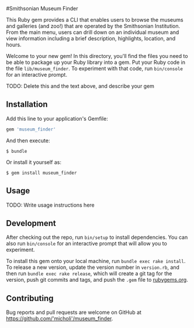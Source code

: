 #Smithsonian Museum Finder

This Ruby gem provides a CLI that enables users to browse the museums and galleries (and zoo!) that are operated by the Smithsonian Institution. From the main menu, users can drill down on an individual museum and view information including a brief description, highlights, location, and hours.

Welcome to your new gem! In this directory, you'll find the files you need to be able to package up your Ruby library into a gem. Put your Ruby code in the file `lib/museum_finder`. To experiment with that code, run `bin/console` for an interactive prompt.

TODO: Delete this and the text above, and describe your gem

## Installation

Add this line to your application's Gemfile:

```ruby
gem 'museum_finder'
```

And then execute:

    $ bundle

Or install it yourself as:

    $ gem install museum_finder

## Usage

TODO: Write usage instructions here

## Development

After checking out the repo, run `bin/setup` to install dependencies. You can also run `bin/console` for an interactive prompt that will allow you to experiment.

To install this gem onto your local machine, run `bundle exec rake install`. To release a new version, update the version number in `version.rb`, and then run `bundle exec rake release`, which will create a git tag for the version, push git commits and tags, and push the `.gem` file to [rubygems.org](https://rubygems.org).

## Contributing

Bug reports and pull requests are welcome on GitHub at https://github.com/'micholi'/museum_finder.
